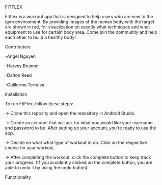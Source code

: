 FITFLEX 

Fitflex is a workout app that is designed to help users who are new to the gym environment. By providing images of the human body with the target are shown in red, for visualization on eaxctly what techniques and what equipment to use for certain body area. Come join the community and  help each other to build a healthy body! 

Contributors 

-Angel Nguyen 

-Harvey Brunner 

-Dalton Reed 

-Guillermo Torralva 

 
Installation 

To run FitFlex, follow these steps: 

-> Clone this reposity and open the repository in Android Studio. 

-> Create an account that will ask for what you would like your username and password to be. After setting up your account, you're ready to use the app.

-> Decide on what what type of workout to do. Click on the respective choice for your workout.

-> After completing the workout, click the complete button to keep track your progress. (If you accidently clicked on the complete button, you are able to undo it by using the undo button) 


Functionality 
